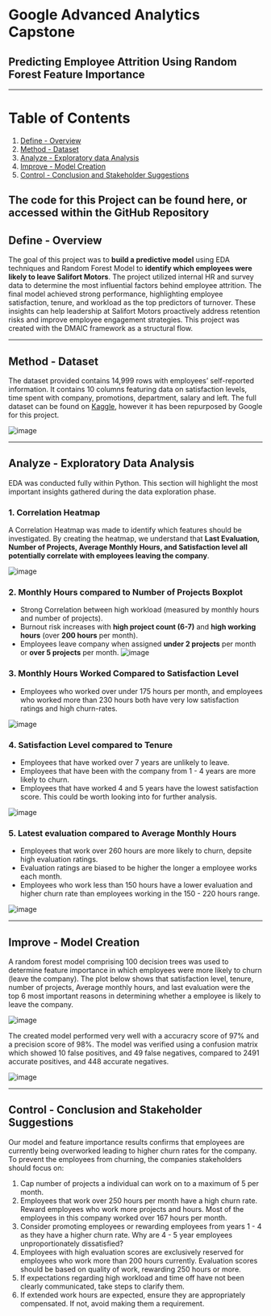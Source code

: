 # Google Advanced Analytics Capstone
## Predicting Employee Attrition Using Random Forest Feature Importance
---

# Table of Contents
1. [Define - Overview](https://github.com/SimpleStepper/Google-Advanced-Analytics-Capstone?tab=readme-ov-file#define---overview)
2. [Method - Dataset](https://github.com/SimpleStepper/Google-Advanced-Analytics-Capstone?tab=readme-ov-file#method---dataset)
3. [Analyze - Exploratory data Analysis](https://github.com/SimpleStepper/Google-Advanced-Analytics-Capstone?tab=readme-ov-file#analyze---exploratory-data-analysis)
4. [Improve - Model Creation](https://github.com/SimpleStepper/Google-Advanced-Analytics-Capstone?tab=readme-ov-file#improve---model-creation)
5. [Control - Conclusion and Stakeholder Suggestions](https://github.com/SimpleStepper/Google-Advanced-Analytics-Capstone?tab=readme-ov-file#control---conclusion-and-stakeholder-suggestions)
   
The code for this Project can be found here, or accessed within the GitHub Repository
--- 

## Define - Overview
The goal of this project was to **build a predictive model** using EDA techniques and Random Forest Model to **identify which employees were likely to leave Salifort Motors**. The project utilized internal HR and survey data to determine the most influential factors behind employee attrition. The final model achieved strong performance, highlighting employee satisfaction, tenure, and workload as the top predictors of turnover. These insights can help leadership at Salifort Motors proactively address retention risks and improve employee engagement strategies. This project was created with the DMAIC framework as a structural flow. 

---

## Method - Dataset
The dataset provided contains 14,999 rows with employees’ self-reported information. It contains 10 columns featuring data on satisfaction levels, time spent with company, promotions, department, salary and left. The full dataset can be found on [Kaggle](https://www.kaggle.com/datasets/mfaisalqureshi/hr-analytics-and-job-prediction), however it has been repurposed by Google for this project. 

![image](https://github.com/user-attachments/assets/de342ab0-eeeb-474a-ba44-8c3704a5daa8)

---

## Analyze - Exploratory Data Analysis
EDA was conducted fully within Python. This section will highlight the most important insights gathered during the data exploration phase. 

### 1. Correlation Heatmap

A Correlation Heatmap was made to identify which features should be investigated. By creating the heatmap, we understand that **Last Evaluation, Number of Projects, Average Monthly Hours, and Satisfaction level all potentially correlate with employees leaving the company**. 

![image](https://github.com/user-attachments/assets/fe0c6a87-6640-4924-9b95-12affa2a99a1)

### 2. Monthly Hours compared to Number of Projects Boxplot
- Strong Correlation between high workload (measured by monthly hours and number of projects).
- Burnout risk increases with **high project count (6-7)** and **high working hours** (over **200 hours** per month).
- Employees leave company when assigned **under 2 projects** per month or **over 5 projects** per month.
![image](https://github.com/user-attachments/assets/86ded3ca-3e19-444f-90d4-9445f5bcafd8)


### 3. Monthly Hours Worked Compared to Satisfaction Level
- Employees who worked over under 175 hours per month, and employees who worked more than 230 hours both have very low satisfaction ratings and high churn-rates. 

![image](https://github.com/user-attachments/assets/a080cc4d-7e81-475a-b75f-cccdb699fc3e)

### 4. Satisfaction Level compared to Tenure
- Employees that have worked over 7 years are unlikely to leave.
- Employees that have been with the company from 1 - 4 years are more likely to churn. 
- Employees that have worked 4 and 5 years have the lowest satisfaction score. This could be worth looking into for further analysis. 

![image](https://github.com/user-attachments/assets/fad4f2d4-ad35-49a0-8550-10139c17e13f)

### 5. Latest evaluation compared to Average Monthly Hours
- Employees that work over 260 hours are more likely to churn, depsite high evaluation ratings.
- Evaluation ratings are biased to be higher the longer a employee works each month.
- Employees who work less than 150 hours have a lower evaluation and higher churn rate than employees working in the 150 - 220 hours range.
  
![image](https://github.com/user-attachments/assets/3dd66430-f2de-4bc2-98fe-b06e8d428959)

---


## Improve - Model Creation
A random forest model comprising 100 decision trees was used to determine feature importance in which employees were more likely to churn (leave the company). The plot below shows that satisfaction level, tenure, number of projects, Average monthly hours, and last evaluation were the top 6 most important reasons in determining whether a employee is likely to leave the company.

![image](https://github.com/user-attachments/assets/a960fe1c-36df-40df-9765-74946ca44022)

The created model performed very well with a accuracry score of 97% and a precision score of 98%. The model was verified using a confusion matrix which showed 10 false positives, and 49 false negatives, compared to 2491 accurate positives, and 448 accurate negatives.

![image](https://github.com/user-attachments/assets/47c355f2-3a0a-483c-8224-96661948d08d)

---

## Control - Conclusion and Stakeholder Suggestions
Our model and feature importance results confirms that employees are currently being overworked leading to higher churn rates for the company. To prevent the employees from churning, the companies stakeholders should focus on:
1. Cap number of projects a individual can work on to a maximum of 5 per month.
2. Employees that work over 250 hours per month have a high churn rate. Reward employees who work more projects and hours. Most of the employees in this company worked over 167 hours per month.
3. Consider promoting employees or rewarding employees from years 1 - 4 as they have a higher churn rate. Why are 4 - 5 year employees unproportionately dissatisfied?
4. Employees with high evaluation scores are exclusively reserved for employees who work more than 200 hours currently. Evaluation scores should be based on quality of work, rewarding 250 hours or more. 
5. If expectations regarding high workload and time off have not been clearly communicated, take steps to clarify them.
6. If extended work hours are expected, ensure they are appropriately compensated. If not, avoid making them a requirement.



